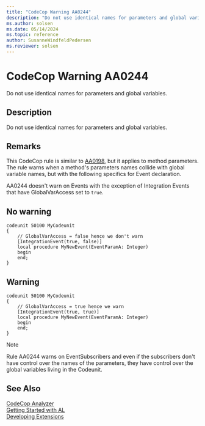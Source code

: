 ```yaml
---
title: "CodeCop Warning AA0244"
description: "Do not use identical names for parameters and global variables."
ms.author: solsen
ms.date: 05/14/2024
ms.topic: reference
author: SusanneWindfeldPedersen
ms.reviewer: solsen
---
```

[//]: # (START>DO_NOT_EDIT)
[//]: # (IMPORTANT:Do not edit any of the content between here and the END>DO_NOT_EDIT.)
[//]: # (Any modifications should be made in the .xml files in the ModernDev repo.)
# CodeCop Warning AA0244
Do not use identical names for parameters and global variables.

## Description
Do not use identical names for parameters and global variables.

[//]: # (IMPORTANT: END>DO_NOT_EDIT)

## Remarks
This CodeCop rule is similar to [AA0198](codecop-aa0198.md), but it applies to method parameters. The rule warns when a method's parameters names collide with global variable names, but with the following specifics for Event declaration.

AA0244 doesn't warn on Events with the exception of Integration Events that have GlobalVarAccess set to `true`.

## No warning

```AL
codeunit 50100 MyCodeunit
{
    // GlobalVarAccess = false hence we don't warn
    [IntegrationEvent(true, false)]
    local procedure MyNewEvent(EventParamA: Integer)
    begin
    end;
}
```
## Warning

```AL
codeunit 50100 MyCodeunit
{
    // GlobalVarAccess = true hence we warn
    [IntegrationEvent(true, true)]
    local procedure MyNewEvent(EventParamA: Integer)
    begin
    end;
}
```

> [!NOTE]  
> Rule AA0244 warns on EventSubscribers and even if the subscribers don't have control over the names of the parameters, they have control over the global variables living in the Codeunit.

## See Also  
[CodeCop Analyzer](codecop.md)  
[Getting Started with AL](../devenv-get-started.md)  
[Developing Extensions](../devenv-dev-overview.md)  
